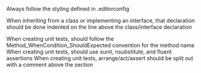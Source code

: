 Always follow the styling defined in .editorconfig

When inheriting from a class or implementing an interface, that declaration should be done indented on the line above the class/interface declaration

When creating unit tests, should follow the Method_WhenCondition_ShouldExpected convention for the method name
When creating unit tests, should use xunit, nsubstitute, and fluent assertions
When creating unit tests, arrange/act/assert should be split out with a comment above the section